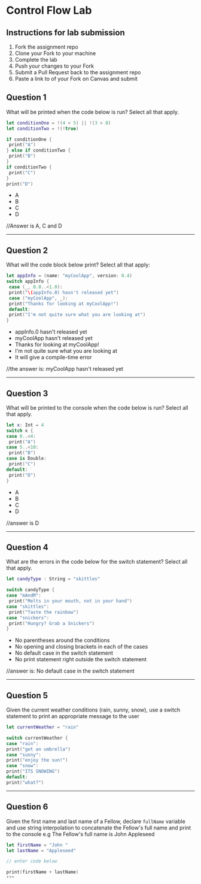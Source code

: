# Control Flow Lab

## Instructions for lab submission

1. Fork the assignment repo
1. Clone your Fork to your machine
1. Complete the lab
1. Push your changes to your Fork
1. Submit a Pull Request back to the assignment repo
1. Paste a link to of your Fork on Canvas and submit

## Question 1

What will be printed when the code below is run?  Select all that apply.

```swift
let conditionOne = !(4 < 5) || !(3 > 8)
let conditionTwo = !(!true)

if conditionOne {
 print("A")
} else if conditionTwo {
 print("B")
}
if conditionTwo {
 print("C")
}
print("D")
```

- A
- B
- C
- D

//Answer is A, C and D

***
## Question 2

What will the code block below print?  Select all that apply:

```swift
let appInfo = (name: "myCoolApp", version: 0.4)
switch appInfo {
 case (_, 0.0..<1.0):
 print("\(appInfo.0) hasn't released yet")
 case ("myCoolApp", _):
 print("Thanks for looking at myCoolApp!")
 default:
 print("I'm not quite sure what you are looking at")
}
```

- appInfo.0 hasn't released yet
- myCoolApp hasn't released yet
- Thanks for looking at myCoolApp!
- I'm not quite sure what you are looking at
- It will give a compile-time error

//the answer is: myCoolApp hasn't released yet

***
## Question 3

What will be printed to the console when the code below is run?  Select all that apply.

```swift
let x: Int = 4
switch x {
case 0..<4:
 print("A")
case 5..<10:
 print("B")
case is Double:
 print("C")
default:
 print("D")
}
```

- A
- B
- C
- D

//answer is D
***
## Question 4

What are the errors in the code below for the switch statement? Select all that apply.

```swift
let candyType : String = "skittles"

switch candyType {
case "mAndM":
 print("Melts in your mouth, not in your hand")
case "skittles":
 print("Taste the rainbow")
case "snickers":
 print("Hungry? Grab a Snickers")
}
```

- No parentheses around the conditions
- No opening and closing brackets in each of the cases
- No default case in the switch statement
- No print statement right outside the switch statement

//answer is: No default case in the switch statement

***
## Question 5

Given the current weather conditions (rain, sunny, snow), use a switch statement to print an appropriate message to the user

```swift
let currentWeather = "rain"

switch currentWeather {
case "rain":
print("get an umbrella")
case "sunny":
print("enjoy the sun!")
case "snow":
print("ITS SNOWING")
default:
print("what?")
```

***
## Question 6

Given the first name and last name of a Fellow, declare `fullName` variable and use string interpolation to concatenate the Fellow's full name and print to the console e.g The Fellow's full name is John Appleseed

```swift
let firstName = "John "
let lastName = "Appleseed"

// enter code below

print(firstName + lastName)
***
